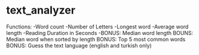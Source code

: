 # text_analyzer
Functions:
-Word count
-Number of Letters
-Longest word
-Average word length
-Reading Duration in Seconds
-BONUS: Median word length
BOUNS: Median word when sorted by length
BONUS: Top 5 most common words
BONUS: Guess the text language (english and turkish only)
